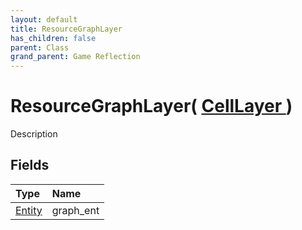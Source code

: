 ```yaml
---
layout: default
title: ResourceGraphLayer
has_children: false
parent: Class
grand_parent: Game Reflection
---
```

# ResourceGraphLayer( [ CellLayer ](/docs/game-reflection/classes/cell_layer) )
Description 

## Fields

| Type | Name |
|:-------------|:--------------|
| [Entity](/docs/game-reflection/classes/entity) | graph_ent |

